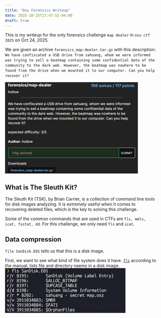 ```yaml
---
title: "Osu Forensics Writeup"
date: 2025-10-25T17:47:52-04:00
draft: true
---
```


This is my writeup for the only forensics challenge `map dealer` in `osu ctf 2025` on Oct 24, 2025.

We are given an archive `forensics_map-dealer.tar.gz` with this description: `We have confiscated a USB drive from sahuang, whom we were informed was trying to sell a beatmap containing some confidential data of the community to the dark web. However, the beatmap was nowhere to be found from the drive when we mounted it to our computer. Can you help recover it?`

![](image.png)


## What is The Sleuth Kit?
The Sleuth Kit (TSK), by Brian Carrier, is a collection of command line tools for disk images analyzing. It is extremely useful when it comes to recovering deleted files, which is the key to solving this challenge. 

Some of the common commands that are used in CTFs are `fls, mmls, icat, fsstat, dd`. 
For this challenge, we only need `fls` and `icat`.

## Data compression

`file SanDisk.E01` tells us that this is a disk image. 

First, we want to see what kind of file system does it have. [`fls`](https://www.sleuthkit.org/sleuthkit/man/fls.html) according to the manual, lists file and directory naems in a disk image.
![](image-1.png)
